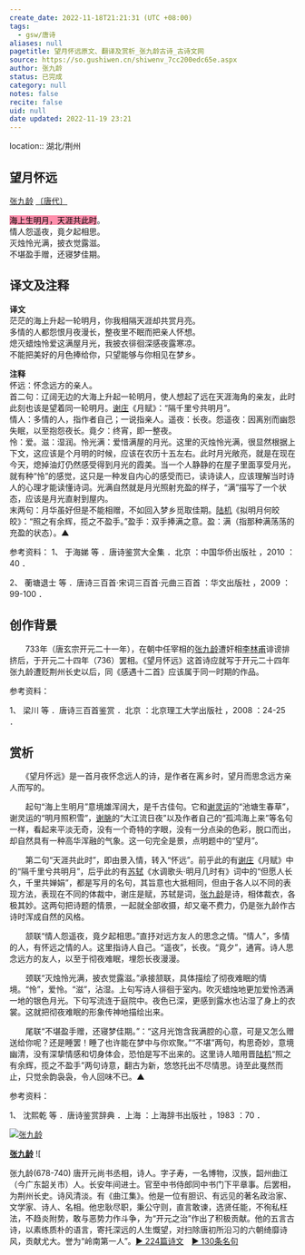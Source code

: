 ```yaml
---
create_date: 2022-11-18T21:21:31 (UTC +08:00)
tags:
  - gsw/唐诗
aliases: null
pagetitle: 望月怀远原文、翻译及赏析_张九龄古诗_古诗文网
source: https://so.gushiwen.cn/shiwenv_7cc200edc65e.aspx
author: 张九龄
status: 已完成
category: null
notes: false
recite: false
uid: null
date updated: 2022-11-19 23:21
---
```


location:: 湖北/荆州

## 望月怀远

[张九龄](https://so.gushiwen.cn/authorv_0f2fe2d36f61.aspx) [〔唐代〕](https://so.gushiwen.cn/shiwens/default.aspx?cstr=%e5%94%90%e4%bb%a3)

<mark style="background: #FF5582A6;">海上生明月，天涯共此时</mark>。\
情人怨遥夜，竟夕起相思。\
灭烛怜光满，披衣觉露滋。\
不堪盈手赠，还寝梦佳期。

## 译文及注释

**译文**\
茫茫的海上升起一轮明月，你我相隔天涯却共赏月亮。\
多情的人都怨恨月夜漫长，整夜里不眠而把亲人怀想。\
熄灭蜡烛怜爱这满屋月光，我披衣徘徊深感夜露寒凉。\
不能把美好的月色捧给你，只望能够与你相见在梦乡。

**注释**\
怀远：怀念远方的亲人。\
首二句：辽阔无边的大海上升起一轮明月，使人想起了远在天涯海角的亲友，此时此刻也该是望着同一轮明月。[谢庄](https://so.gushiwen.cn/authorv_cc9408d0a1be.aspx)《月赋》：“隔千里兮共明月”。\
情人：多情的人，指作者自己；一说指亲人。遥夜：长夜。怨遥夜：因离别而幽怨失眠，以至抱怨夜长。竟夕：终宵，即一整夜。\
怜：爱。滋：湿润。怜光满：爱惜满屋的月光。这里的灭烛怜光满，很显然根据上下文，这应该是个月明的时候，应该在农历十五左右。此时月光敞亮，就是在现在今天，熄掉油灯仍然感受得到月光的霞美。当一个人静静的在屋子里面享受月光，就有种“怜”的感觉，这只是一种发自内心的感受而已，读诗读人，应该理解当时诗人的心理才能读懂诗词。光满自然就是月光照射充盈的样子，“满”描写了一个状态，应该是月光直射到屋内。\
末两句：月华虽好但是不能相赠，不如回入梦乡觅取佳期。[陆机](https://so.gushiwen.cn/authorv_d4952941ee78.aspx)《拟明月何皎皎》：“照之有余辉，揽之不盈手。”盈手：双手捧满之意。盈：满（指那种满荡荡的充盈的状态）。▲

参考资料：
1、 于海娣 等 ．唐诗鉴赏大全集 ．北京 ：中国华侨出版社 ，2010 ：40 ．

2、 蘅塘退士 等 ．唐诗三百首·宋词三百首·元曲三百首 ：华文出版社 ，2009 ：99-100 ．

## 创作背景

　　733年（唐玄宗开元二十一年），在朝中任宰相的[张九龄](https://so.gushiwen.cn/authorv_0f2fe2d36f61.aspx)遭奸相[李林甫](https://so.gushiwen.cn/authorv_2ba6d1d762e3.aspx)诽谤排挤后，于开元二十四年（736）罢相。《望月怀远》这首诗应就写于开元二十四年张九龄遭贬荆州长史以后，同《感遇十二首》应该属于同一时期的作品。

参考资料：

1、 梁川 等 ．唐诗三百首鉴赏 ．北京 ：北京理工大学出版社 ，2008 ：24-25 ．

## 赏析

　　《望月怀远》是一首月夜怀念远人的诗，是作者在离乡时，望月而思念远方亲人而写的。

　　起句“海上生明月”意境雄浑阔大，是千古佳句。它和[谢灵运](https://so.gushiwen.cn/authorv_8a87a861d840.aspx)的“池塘生春草”，谢灵运的“明月照积雪”，[谢朓](https://so.gushiwen.cn/authorv_b728df127bcb.aspx)的“大江流日夜”以及作者自己的“孤鸿海上来”等名句一样，看起来平淡无奇，没有一个奇特的字眼，没有一分点染的色彩，脱口而出，却自然具有一种高华浑融的气象。这一句完全是景，点明题中的“望月”。

　　第二句“天涯共此时”，即由景入情，转入“怀远”。前乎此的有[谢庄](https://so.gushiwen.cn/authorv_cc9408d0a1be.aspx)《月赋》中的“隔千里兮共明月”，后乎此的有[苏轼](https://so.gushiwen.cn/authorv_3b99a16ff2dd.aspx)《水调歌头·明月几时有》词中的“但愿人长久，千里共婵娟”，都是写月的名句，其旨意也大抵相同，但由于各人以不同的表现方法，表现在不同的体裁中，谢庄是赋，苏轼是词，[张九龄](https://so.gushiwen.cn/authorv_0f2fe2d36f61.aspx)是诗，相体裁衣，各极其妙。这两句把诗题的情景，一起就全部收摄，却又毫不费力，仍是张九龄作古诗时浑成自然的风格。

　　颔联“情人怨遥夜，竟夕起相思。”直抒对远方友人的思念之情。“情人”，多情的人，有怀远之情的人。这里指诗人自己。“遥夜”，长夜。“竟夕”，通宵。诗人思念远方的友人，以至于彻夜难眠，埋怨长夜漫漫。

　　颈联“灭烛怜光满，披衣觉露滋。”承接颔联，具体描绘了彻夜难眠的情境。“怜”，爱怜。“滋”，沾湿。上句写诗人徘徊于室内。吹灭蜡烛地更加爱怜洒满一地的银色月光。下句写流连于庭院中。夜色已深，更感到露水也沾湿了身上的衣裳。这就把彻夜难眠的形象传神地描绘出来。

　　尾联“不堪盈手赠，还寝梦佳期。”：“这月光饱含我满腔的心意，可是又怎么赠送给你呢？还是睡罢！睡了也许能在梦中与你欢聚。”“不堪”两句，构思奇妙，意境幽清，没有深挚情感和切身体会，恐怕是写不出来的。这里诗人暗用晋[陆机](https://so.gushiwen.cn/authorv_d4952941ee78.aspx)“照之有余辉，揽之不盈手”两句诗意，翻古为新，悠悠托出不尽情思。诗至此戛然而止，只觉余韵袅袅，令人回味不已。▲

参考资料：

1、 沈熙乾 等 ．唐诗鉴赏辞典 ．上海 ：上海辞书出版社 ，1983 ：70 ．

[![张九龄](https://song.gushiwen.cn/authorImg/zhangjiuling.jpg)](https://so.gushiwen.cn/authorv_0f2fe2d36f61.aspx)

[**张九龄**](https://so.gushiwen.cn/authorv_0f2fe2d36f61.aspx) ![

张九龄(678-740) 唐开元尚书丞相，诗人。字子寿，一名博物，汉族，韶州曲江（今广东韶关市）人。长安年间进士。官至中书侍郎同中书门下平章事。后罢相，为荆州长史。诗风清淡。有《曲江集》。他是一位有胆识、有远见的著名政治家、文学家、诗人、名相。他忠耿尽职，秉公守则，直言敢谏，选贤任能，不徇私枉法，不趋炎附势，敢与恶势力作斗争，为“开元之治”作出了积极贡献。他的五言古诗，以素练质朴的语言，寄托深远的人生慨望，对扫除唐初所沿习的六朝绮靡诗风，贡献尤大。誉为“岭南第一人”。[► 224篇诗文](https://so.gushiwen.cn/shiwens/default.aspx?astr=%e5%bc%a0%e4%b9%9d%e9%be%84)　[► 130条名句](https://so.gushiwen.cn/mingjus/default.aspx?astr=%e5%bc%a0%e4%b9%9d%e9%be%84)
